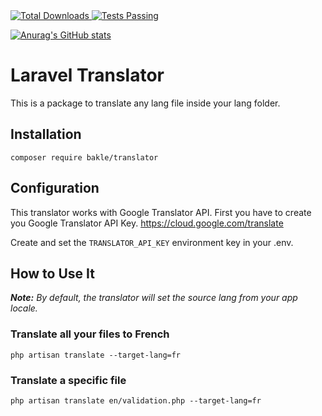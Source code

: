 <a href="https://packagist.org/packages/bakle/translator">
    <img src="https://poser.pugx.org/bakle/translator/d/total.svg" alt="Total Downloads">
</a>

<a href="https://github.com/bakle/laravel-translator/actions">
    <img alt="Tests Passing" src="https://github.com/bakle/laravel-translator/actions/workflows/laravel-translator-pipeline.yml//badge.svg" />
</a>

[![Anurag's GitHub stats](https://github-readme-stats.vercel.app/api?username=bakle&show_icons=true&theme=tokyonight)](https://github.com/bakle/laravel-translator)

# Laravel Translator

This is a package to translate any lang file inside your lang folder.

## Installation

`composer require bakle/translator`

## Configuration

This translator works with Google Translator API. First you have to create you Google Translator API
Key. https://cloud.google.com/translate

Create and set the `TRANSLATOR_API_KEY` environment key in your .env.

## How to Use It

***Note:*** *By default, the translator will set the source lang from your app locale.*

### Translate all your files to French ###

`php artisan translate --target-lang=fr`

### Translate a specific file ####

`php artisan translate en/validation.php --target-lang=fr`

